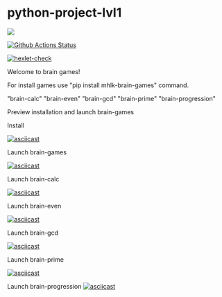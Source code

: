 # python-project-lvl1
<a href="https://codeclimate.com/github/codeclimate/codeclimate/maintainability"><img src="https://api.codeclimate.com/v1/badges/a99a88d28ad37a79dbf6/maintainability" /></a>

[![Github Actions Status](https://github.com/KalashnikovM//python-project-lvl1/workflows/Python%20CI/badge.svg)](https://github.com/KalashnikovM//python-project-lvl1/actions)

[![hexlet-check](https://github.com/KalashnikovM/python-project-lvl1/actions/workflows/hexlet-check.yml/badge.svg)](https://github.com/KalashnikovM/python-project-lvl1/actions/workflows/hexlet-check.yml)

Welcome to brain games!

For install games use "pip install mhlk-brain-games" command.

"brain-calc"
"brain-even"
"brain-gcd"
"brain-prime"
"brain-progression"


Preview installation and launch brain-games

Install

[![asciicast](https://asciinema.org/a/OoW7hbmzLaGITkvSulgwJknQb.svg)](https://asciinema.org/a/OoW7hbmzLaGITkvSulgwJknQb)

Launch brain-games

[![asciicast](https://asciinema.org/a/YyVDwRAMbE4JfE82uA0fGP7LV.svg)](https://asciinema.org/a/YyVDwRAMbE4JfE82uA0fGP7LV)

Launch brain-calc

[![asciicast](https://asciinema.org/a/fFc5lqbwdX6TAC6IcUpiGz39E.svg)](https://asciinema.org/a/fFc5lqbwdX6TAC6IcUpiGz39E)

Launch brain-even

[![asciicast](https://asciinema.org/a/rx0ZGrpEJMlZn9QzKYTZCsvvm.svg)](https://asciinema.org/a/rx0ZGrpEJMlZn9QzKYTZCsvvm)

Launch brain-gcd

[![asciicast](https://asciinema.org/a/ZyOVoDGNzoqgeNJGKdgD4aofr.svg)](https://asciinema.org/a/ZyOVoDGNzoqgeNJGKdgD4aofr)

Launch brain-prime

[![asciicast](https://asciinema.org/a/HLTNvQ6FUS7nS513z5Rl3bTLW.svg)](https://asciinema.org/a/HLTNvQ6FUS7nS513z5Rl3bTLW)

Launch brain-progression
[![asciicast](https://asciinema.org/a/XMhK3an29b0UT54cjnia2WVs8.svg)](https://asciinema.org/a/XMhK3an29b0UT54cjnia2WVs8)



